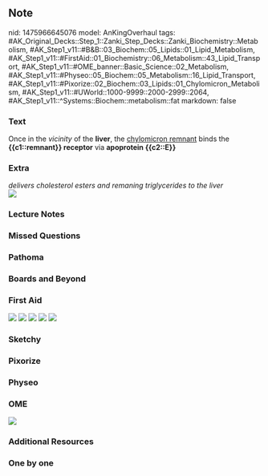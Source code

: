 ## Note
nid: 1475966645076
model: AnKingOverhaul
tags: #AK_Original_Decks::Step_1::Zanki_Step_Decks::Zanki_Biochemistry::Metabolism, #AK_Step1_v11::#B&B::03_Biochem::05_Lipids::01_Lipid_Metabolism, #AK_Step1_v11::#FirstAid::01_Biochemistry::06_Metabolism::43_Lipid_Transport, #AK_Step1_v11::#OME_banner::Basic_Science::02_Metabolism, #AK_Step1_v11::#Physeo::05_Biochem::05_Metabolism::16_Lipid_Transport, #AK_Step1_v11::#Pixorize::02_Biochem::03_Lipids::01_Chylomicron_Metabolism, #AK_Step1_v11::#UWorld::1000-9999::2000-2999::2064, #AK_Step1_v11::^Systems::Biochem::metabolism::fat
markdown: false

### Text
<div>
  <div>
    <div>
      Once in the <i>vicinity</i> of the <b>liver</b>, the
      <u>chylomicron remnant</u> binds the <b>{{c1::remnant}}
      receptor</b> via <b>apoprotein {{c2::E}}</b>
    </div>
  </div>
</div>

### Extra
<div>
  <i>delivers cholesterol esters and remaning triglycerides to the
  liver</i>
</div>
<div><img src="paste-422160925458637.jpg" draggable="false"></div>

### Lecture Notes


### Missed Questions


### Pathoma


### Boards and Beyond


### First Aid
<img src="tmpVN9LhO.png"> <img src="tmp1X3bPF.png"> <img src=
"tmp9SG1FQ.png"> <img src="tmp73PybX.png"> <img src=
"tmpkMpd4d.png">

### Sketchy


### Pixorize


### Physeo


### OME
<div class="ome-widget">
  <a href=
  "https://onlinemeded.org/spa/metabolism?ref=anki"><img src=
  "_OME_AnkiFlashcards_Topic_5.png"></a>
</div>

### Additional Resources


### One by one


